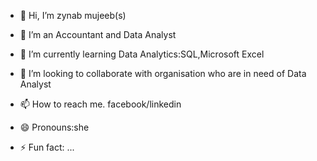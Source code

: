 - 👋 Hi, I’m zynab mujeeb(s)
- 👀 I’m an Accountant and Data Analyst
- 🌱 I’m currently learning Data Analytics:SQL,Microsoft Excel
- 💞️ I’m looking to collaborate with organisation who are in need of Data Analyst
- 📫 How to reach me. facebook/linkedin
- 😄 Pronouns:she
  
- ⚡ Fun fact: ...

<!---
Zynabsalam/Zynabsalam is a ✨ special ✨ repository because its `README.md` (this file) appears on your GitHub profile.
You can click the Preview link to take a look at your changes.
--->
